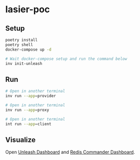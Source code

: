 # lasier-poc

## Setup

```sh
poetry install
poetry shell
docker-compose up -d

# Wait docker-compose setup and run the command below
inv init-unleash
```

## Run

```sh
# Open in another terminal
inv run --app=provider

# Open in another terminal
inv run --app=proxy

# Open in another terminal
int run --app=client
```

## Visualize

Open [Unleash Dashboard](http://127.0.0.1:4242/) and [Redis Commander
Dashboard](http://127.0.0.1:8081/).
